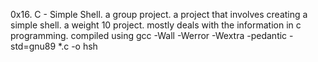 0x16. C - Simple Shell. a group project. a project that involves creating a simple shell. a weight 10 project. mostly deals with the information in c programming. compiled using gcc -Wall -Werror -Wextra -pedantic -std=gnu89 *.c -o hsh
